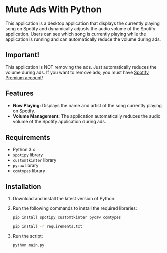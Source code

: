 # Mute Ads With Python

This application is a desktop application that displays the currently playing song on Spotify and dynamically adjusts the audio volume of the Spotify application. Users can see which song is currently playing while the application is running and can automatically reduce the volume during ads.

## Important!
This application is NOT removing the ads. Just automatically reduces the volume during ads. If you want to remove ads; you must have [Spotify Premium account](https://www.spotify.com/tr-en/premium/)! 

## Features

- **Now Playing:** Displays the name and artist of the song currently playing on Spotify.
- **Volume Management:** The application automatically reduces the audio volume of the Spotify application during ads.

## Requirements

- Python 3.x
- `spotipy` library
- `customtkinter` library
- `pycaw` library
- `comtypes` library

## Installation

1. Download and install the latest version of Python.
2. Run the following commands to install the required libraries:

   ```bash
   pip install spotipy customtkinter pycaw comtypes

   pip install -r requirements.txt
   ```

3. Run the script:
   ```bash
   python main.py
   ```
